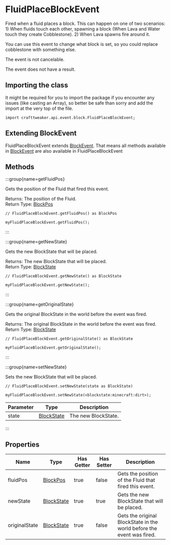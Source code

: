 # FluidPlaceBlockEvent

Fired when a fluid places a block. This can happen on one of two scenarios: 1) When fluids touch each other, spawning a block (When Lava and Water touch they create Cobblestone). 2) When Lava spawns fire around it.

 You can use this event to change what block is set, so you could replace cobblestone with something else.

The event is not cancelable.

The event does not have a result.

## Importing the class

It might be required for you to import the package if you encounter any issues (like casting an Array), so better be safe than sorry and add the import at the very top of the file.
```zenscript
import crafttweaker.api.event.block.FluidPlaceBlockEvent;
```


## Extending BlockEvent

FluidPlaceBlockEvent extends [BlockEvent](/forge/api/event/block/BlockEvent). That means all methods available in [BlockEvent](/forge/api/event/block/BlockEvent) are also available in FluidPlaceBlockEvent

## Methods

:::group{name=getFluidPos}

Gets the position of the Fluid that fired this event.

Returns: The position of the Fluid.  
Return Type: [BlockPos](/vanilla/api/util/math/BlockPos)

```zenscript
// FluidPlaceBlockEvent.getFluidPos() as BlockPos

myFluidPlaceBlockEvent.getFluidPos();
```

:::

:::group{name=getNewState}

Gets the new BlockState that will be placed.

Returns: The new BlockState that will be placed.  
Return Type: [BlockState](/vanilla/api/block/BlockState)

```zenscript
// FluidPlaceBlockEvent.getNewState() as BlockState

myFluidPlaceBlockEvent.getNewState();
```

:::

:::group{name=getOriginalState}

Gets the original BlockState in the world before the event was fired.

Returns: The original BlockState in the world before the event was fired.  
Return Type: [BlockState](/vanilla/api/block/BlockState)

```zenscript
// FluidPlaceBlockEvent.getOriginalState() as BlockState

myFluidPlaceBlockEvent.getOriginalState();
```

:::

:::group{name=setNewState}

Sets the new BlockState that will be placed.

```zenscript
// FluidPlaceBlockEvent.setNewState(state as BlockState)

myFluidPlaceBlockEvent.setNewState(<blockstate:minecraft:dirt>);
```

| Parameter | Type                                        | Description         |
| --------- | ------------------------------------------- | ------------------- |
| state     | [BlockState](/vanilla/api/block/BlockState) | The new BlockState. |


:::


## Properties

| Name          | Type                                        | Has Getter | Has Setter | Description                                                           |
| ------------- | ------------------------------------------- | ---------- | ---------- | --------------------------------------------------------------------- |
| fluidPos      | [BlockPos](/vanilla/api/util/math/BlockPos) | true       | false      | Gets the position of the Fluid that fired this event.                 |
| newState      | [BlockState](/vanilla/api/block/BlockState) | true       | true       | Gets the new BlockState that will be placed.                          |
| originalState | [BlockState](/vanilla/api/block/BlockState) | true       | false      | Gets the original BlockState in the world before the event was fired. |

